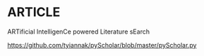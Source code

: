 # ARTICLE
ARTificial IntelligenCe powered Literature sEarch


https://github.com/tyiannak/pyScholar/blob/master/pyScholar.py

